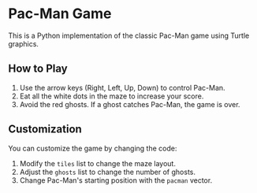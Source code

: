 # Pac-Man Game

This is a Python implementation of the classic Pac-Man game using Turtle graphics.

## How to Play

1. Use the arrow keys (Right, Left, Up, Down) to control Pac-Man.
2. Eat all the white dots in the maze to increase your score.
3. Avoid the red ghosts. If a ghost catches Pac-Man, the game is over.

## Customization

You can customize the game by changing the code:

1. Modify the `tiles` list to change the maze layout.
2. Adjust the `ghosts` list to change the number of ghosts.
3. Change Pac-Man's starting position with the `pacman` vector.
